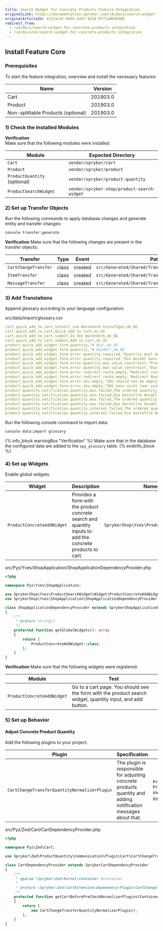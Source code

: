 ```yaml
---
title: Search Widget for Concrete Products Feature Integration
originalLink: https://documentation.spryker.com/v4/docs/search-widget-for-concrete-products-integration
originalArticleId: 42333c4f-9495-426f-8258-07f2a065b988
redirect_from:
  - /v4/docs/search-widget-for-concrete-products-integration
  - /v4/docs/en/search-widget-for-concrete-products-integration
---
```


## Install Feature Core
### Prerequisites
To start the feature integration, overview and install the necessary features:

| Name | Version |
| --- | --- |
| Cart | 201903.0 |
| Product | 201903.0 |
| Non-splittable Products (optional) | 201903.0 |

### 1) Check the Installed Modules

<section contenteditable="false" class="warningBox"><div class="content">

**Verification**    
Make sure that the following modules were installed:

| Module | Expected Directory |
| --- | --- |
| `Cart` | `vendor/spryker/cart` |
| `Product` | `vendor/spryker/product` |
| `ProductQuantity` (optional) | `vendor/spryker/product-quantity` |
| `ProductSearchWidget` | `vendor/spryker-shop/product-search-widget` |
</div></section>

### 2) Set up Transfer Objects
Run the following commands to apply database changes and generate entity and transfer changes:

```bash
console transfer:generate
```

<section contenteditable="false" class="warningBox"><div class="content">

**Verification**
Make sure that the following changes are present in the transfer objects:

| Transfer | Type | Event | Path |
| --- | --- | --- | --- |
| `CartChangeTransfer` | class | created | `src/Generated/Shared/Transfer/CartChangeTransfer` |
| `ItemTransfer` | class | created |`src/Generated/Shared/Transfer/ItemTransfer`  |
| `MessageTransfer` | class | created | `src/Generated/Shared/Transfer/MessageTransfer` |
</div></section>

### 3) Add Translations
Append glossary according to your language configuration:

src/data/import/glossary.csv

```yaml
cart.quick_add_to_cart,Schnell zum Warenkorb hinzufügen,de_DE
cart.quick_add_to_cart,Quick add to Cart,en_US
cart.quick_add_to_cart.submit,In den Warenkorb,de_DE
cart.quick_add_to_cart.submit,Add to Cart,en_US
product_quick_add_widget.form.quantity,"# Qty",en_US
product_quick_add_widget.form.quantity,"# Anzahl",de_DE
product_quick_add_widget.form.error.quantity.required,"Quantity must be at least 1",en_US
product_quick_add_widget.form.error.quantity.required,"Die Anzahl muss mindestens 1 sein",de_DE
product_quick_add_widget.form.error.quantity.max_value_constraint,"Provided quantity is too high",en_US
product_quick_add_widget.form.error.quantity.max_value_constraint,"Die Menge ist leider zu groß",de_DE
product_quick_add_widget.form.error.redirect_route_empty,"Redirect router should not be empty",en_US
product_quick_add_widget.form.error.redirect_route_empty,"Redirect Router kann nicht leer sein",de_DE
product_quick_add_widget.form.error.sku.empty,"SKU should not be empty",en_US
product_quick_add_widget.form.error.sku.empty,"SKU kann nicht leer sein",de_DE
product-quantity.notification.quantity.min.failed,The ordered quantity was adjusted to the next possible quantity for the article because minimum quantity is %min%.,en_US
product-quantity.notification.quantity.min.failed,Die bestellte Anzahl erfüllt nicht die Anforderungen für dieses Produkt. Mindestanzahl ist %min%.,de_DE
product-quantity.notification.quantity.max.failed,The ordered quantity was adjusted to the next possible quantity for the article because maximum quantity is %max%.,en_US
product-quantity.notification.quantity.max.failed,Die bestellte Anzahl erfüllt nicht die Anforderungen für dieses Produkt. Maximalanzahl ist %max%.,de_DE
product-quantity.notification.quantity.interval.failed,The ordered quantity was adjusted to the next possible quantity for the article because quantity step is %step%.,en_US
product-quantity.notification.quantity.interval.failed,Die bestellte Anzahl erfüllt nicht die Anforderungen für dieses Produkt. Intervallgröße ist %step%.,de_DE
```
    
Run the following console command to import data:

```bash
console data:import glossary
```

{% info_block warningBox "Verification" %}
Make sure that in the database the configured data are added to the `spy_glossary` table.
{% endinfo_block %}

### 4) Set up Widgets
Enable global widgets:

| Widget | Description | Namespace |
| --- | --- | --- |
| `ProductConcreteAddWidget` | Provides a form with the product concrete search and quantity inputs to add the concrete products to cart. | `SprykerShop\Yves\ProductSearchWidget\Widget` |

src/Pyz/Yves/ShopApplication/ShopApplicationDependencyProvider.php

```php
<?php

namespace Pyz\Yves\ShopApplication;

use SprykerShop\Yves\ProductSearchWidget\Widget\ProductConcreteAddWidget;
use SprykerShop\Yves\ShopApplication\ShopApplicationDependencyProvider as SprykerShopApplicationDependencyProvider;

class ShopApplicationDependencyProvider extends SprykerShopApplicationDependencyProvider
{
	/**
	 * @return string[]
	 */
	protected function getGlobalWidgets(): array
	{
		return [
			ProductConcreteAddWidget::class,
		];
	}
}
```

<section contenteditable="false" class="..."><div class="content">
    
**Verification**
Make sure that the following widgets were registered:

| Module | Test |
| --- | --- |
| `ProductConcreteAddWidget` | Go to a cart page. You should see the form with the product search widget, quantity input, and add button. |
</div></section>

### 5) Set up Behavior
#### Adjust Concrete Product Quantity
Add the following plugins to your project:

| Plugin | Specification | Prerequisites | Namespace |
| --- | --- | --- | --- |
| `CartChangeTransferQuantityNormalizerPlugin` | The plugin is responsible for adjusting concrete products quantity and adding notification messages about that. | `ProductQuantity` and `ProductQuantityStorage` modules should be installed. | `Spryker\Zed\ProductQuantity\Communication\Plugin\Cart\CartChangeTransferQuantityNormalizerPlugin` |

src/Pyz/Zed/Cart/CartDependencyProvider.php

```php
<?php

namespace Pyz\Zed\Cart;

use Spryker\Zed\ProductQuantity\Communication\Plugin\Cart\CartChangeTransferQuantityNormalizerPlugin;

class CartDependencyProvider extends SprykerCartDependencyProvider
{
	/**
	 * @param \Spryker\Zed\Kernel\Container $container
	 *
	 * @return \Spryker\Zed\CartExtension\Dependency\Plugin\CartChangeTransferNormalizerPluginInterface[]
	 */
	protected function getCartBeforePreCheckNormalizerPlugins(Container $container): array
	{
		return [
			new CartChangeTransferQuantityNormalizerPlugin(),
		];
	}
}
```
